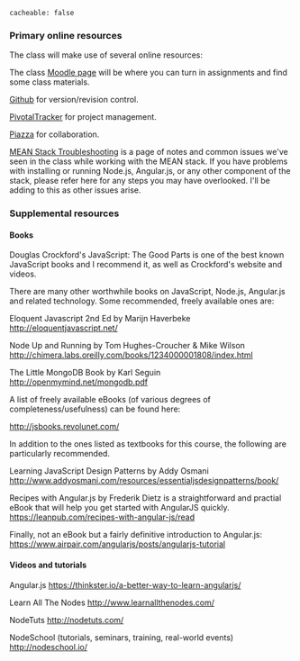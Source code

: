 ```
cacheable: false
```
### Primary online resources

The class will make use of several online resources:

The class [Moodle page](https://moodle.pugetsound.edu/moodle/course/view.php?id=10616) will be where you can turn in assignments and find some class materials.

[Github](https://github.com/UPS-CS240-S16) for version/revision control.

[PivotalTracker](https://www.pivotaltracker.com) for project management.

[Piazza](https://piazza.com/pugetsound/spring2016/csci240/home) for collaboration.

[MEAN Stack Troubleshooting](/~tmullen/pages/meantroubleshoot) is a page of notes and common issues we've seen in the class while working with the MEAN stack. If you have problems with installing or running Node.js, Angular.js, or any other component of the stack, please refer here for any steps you may have overlooked. I'll be adding to this as other issues arise. 




### Supplemental resources

#### Books

Douglas Crockford's JavaScript: The Good Parts is one of the best known
JavaScript books and I recommend it, as well as Crockford's website and videos.

There are many other worthwhile books on JavaScript, Node.js, Angular.js
and related technology. Some recommended, freely available ones are:

Eloquent Javascript 2nd Ed by Marijn Haverbeke
http://eloquentjavascript.net/

Node Up and Running by Tom Hughes-Croucher & Mike Wilson
http://chimera.labs.oreilly.com/books/1234000001808/index.html

The Little MongoDB Book by Karl Seguin
http://openmymind.net/mongodb.pdf

A list of freely available eBooks (of various degrees of completeness/usefulness)
can be found here:

http://jsbooks.revolunet.com/

In addition to the ones listed as textbooks for this course, the following are
particularly recommended.

Learning JavaScript Design Patterns by Addy Osmani
http://www.addyosmani.com/resources/essentialjsdesignpatterns/book/

Recipes with Angular.js by Frederik Dietz is a straightforward and practial eBook that
will help you get started with AngularJS quickly.
https://leanpub.com/recipes-with-angular-js/read


Finally, not an eBook but a fairly definitive introduction to Angular.js:
https://www.airpair.com/angularjs/posts/angularjs-tutorial


#### Videos and tutorials

Angular.js
https://thinkster.io/a-better-way-to-learn-angularjs/

Learn All The Nodes
http://www.learnallthenodes.com/

NodeTuts
http://nodetuts.com/

NodeSchool (tutorials, seminars, training, real-world events)
http://nodeschool.io/
